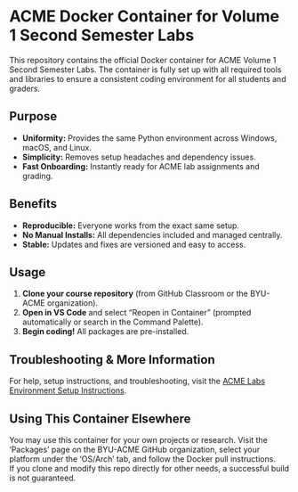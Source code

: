 # ACME Docker Container for Volume 1 Second Semester Labs

This repository contains the official Docker container for ACME Volume 1 Second Semester Labs. The container is fully set up with all required tools and libraries to ensure a consistent coding environment for all students and graders.

## Purpose

- **Uniformity:** Provides the same Python environment across Windows, macOS, and Linux.
- **Simplicity:** Removes setup headaches and dependency issues.
- **Fast Onboarding:** Instantly ready for ACME lab assignments and grading.

## Benefits

- **Reproducible:** Everyone works from the exact same setup.
- **No Manual Installs:** All dependencies included and managed centrally.
- **Stable:** Updates and fixes are versioned and easy to access.

## Usage

1. **Clone your course repository** (from GitHub Classroom or the BYU-ACME organization).
2. **Open in VS Code** and select “Reopen in Container” (prompted automatically or search in the Command Palette).
3. **Begin coding!** All packages are pre-installed.

## Troubleshooting & More Information

For help, setup instructions, and troubleshooting, visit the [ACME Labs Environment Setup Instructions](https://labs.acme.byu.edu/EnvironmentSetup/DockerSetup/DockerSetup.html).

## Using This Container Elsewhere

You may use this container for your own projects or research. Visit the ‘Packages’ page on the BYU-ACME GitHub organization, select your platform under the ‘OS/Arch’ tab, and follow the Docker pull instructions.  
If you clone and modify this repo directly for other needs, a successful build is not guaranteed.

